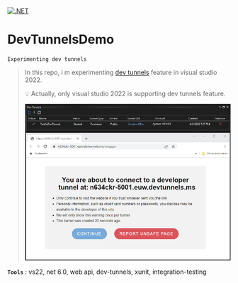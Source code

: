 [![.NET](https://github.com/aimenux/DevTunnelsDemo/actions/workflows/ci.yml/badge.svg?branch=main)](https://github.com/aimenux/DevTunnelsDemo/actions/workflows/ci.yml)

# DevTunnelsDemo
```
Experimenting dev tunnels
```

> In this repo, i m experimenting [dev tunnels](https://devblogs.microsoft.com/visualstudio/public-preview-of-dev-tunnels-in-visual-studio-for-asp-net-core-projects/?WT.mc_id=DT-MVP-5002040) feature in visual studio 2022.
>
>
> :bulb: Actually, only visual studio 2022 is supporting dev tunnels feature.
>
> ![DevTunnelsDemo](Screenshots/DevTunnelsDemo.png)
>

**`Tools`** : vs22, net 6.0, web api, dev-tunnels, xunit, integration-testing